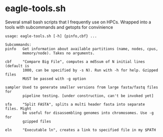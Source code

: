 # eagle-tools.sh

Several small bash scripts that I frequently use on HPCs. Wrapped into a tools
with subcommands and getopts for convinience

```
usage: eagle-tools.sh [-h] {pinfo,cbf} ...

Subcommands:
pinfo   Get information about available partitions (name, nodes, cpus,
        memory/node). Takes no arguments.

cbf     "Compare Big File", computes a md5sum of N initial lines (default is
        1000, can be specified by -s N). Run with -h for help. Gzipped files
        MUST be passed with -g option

sampler Used to generate smaller versions from large fasta/fastq files for
        pipeline testing. [under construction, can't be invoked yet]

sfa     "Split FASTA", splits a multi header fasta into separate files. Might
        be useful for disassembling genomes into chromosomes. Use -g for
        gzipped files

eln     "Executable ln", creates a link to specified file in my $PATH
```
